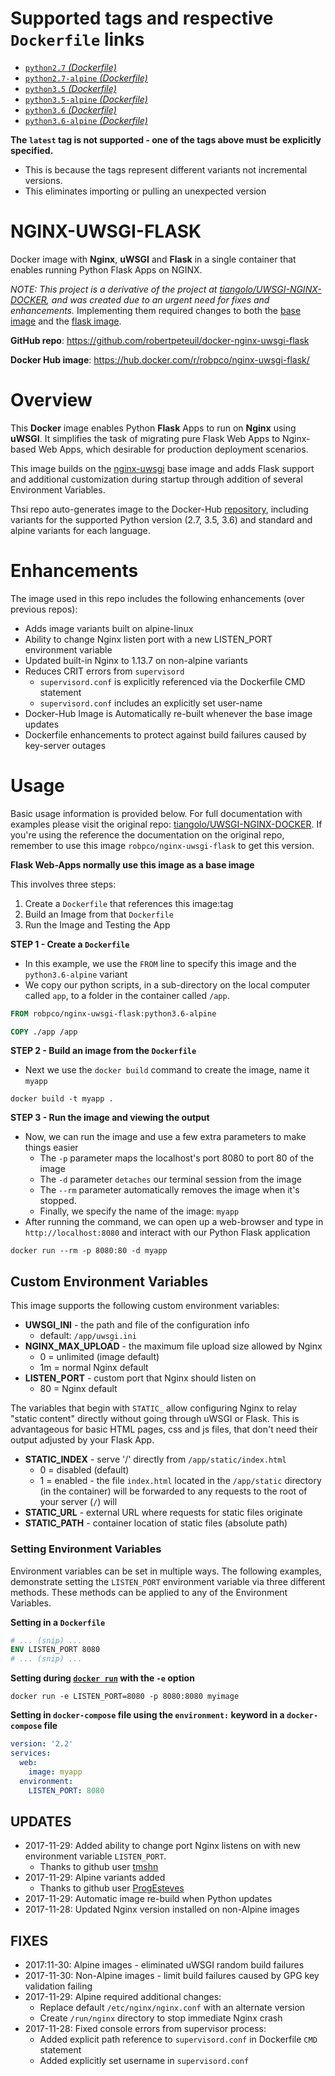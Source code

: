 # Supported tags and respective `Dockerfile` links

- [`python2.7` _(Dockerfile)_](https://github.com/robertpeteuil/docker-nginx-uwsgi-flask/blob/master/python2.7/Dockerfile)
- [`python2.7-alpine` _(Dockerfile)_](https://github.com/robertpeteuil/docker-nginx-uwsgi-flask/blob/master/python2.7-alpine/Dockerfile)
- [`python3.5` _(Dockerfile)_](https://github.com/robertpeteuil/docker-nginx-uwsgi-flask/blob/master/python3.5/Dockerfile)
- [`python3.5-alpine` _(Dockerfile)_](https://github.com/robertpeteuil/docker-nginx-uwsgi-flask/blob/master/python3.5-alpine/Dockerfile)
- [`python3.6` _(Dockerfile)_](https://github.com/robertpeteuil/docker-nginx-uwsgi-flask/blob/master/python3.6/Dockerfile)
- [`python3.6-alpine` _(Dockerfile)_](https://github.com/robertpeteuil/docker-nginx-uwsgi-flask/blob/master/python3.6-alpine/Dockerfile)


**The `latest` tag is not supported - one of the tags above must be explicitly specified.**
- This is because the tags represent different variants not incremental versions.
- This eliminates importing or pulling an unexpected version

# NGINX-UWSGI-FLASK

Docker image with **Nginx**, **uWSGI** and **Flask** in a single container that enables running Python Flask Apps on NGINX.

*NOTE: This project is a derivative of the project at [tiangolo/UWSGI-NGINX-DOCKER](https://github.com/tiangolo/uwsgi-nginx-flask-docker), and was created due to an urgent need for fixes and enhancements.*  Implementing them required changes to both the [base image](https://github.com/robertpeteuil/docker-nginx-uwsgi) and the [flask image](https://github.com/robertpeteuil/docker-nginx-uwsgi-flask).

**GitHub repo**: <https://github.com/robertpeteuil/docker-nginx-uwsgi-flask>

**Docker Hub image**: <https://hub.docker.com/r/robpco/nginx-uwsgi-flask/>

# Overview

This **Docker** image enables Python **Flask** Apps to run on **Nginx** using **uWSGI**.  It simplifies the task of migrating pure Flask Web Apps to Nginx-based Web Apps, which desirable for production deployment scenarios.

This image builds on the [nginx-uwsgi](https://hub.docker.com/r/robpco/nginx-uwsgi/) base image and adds Flask support and additional customization during startup through addition of several Environment Variables.

Thsi repo auto-generates image to the Docker-Hub [repository](https://hub.docker.com/r/robpco/nginx-uwsgi-flask/), including variants for the supported Python version (2.7, 3.5, 3.6) and standard and alpine variants for each language.

# Enhancements

The image used in this repo includes the following enhancements (over previous repos):
- Adds image variants built on alpine-linux
- Ability to change Nginx listen port with a new LISTEN_PORT environment variable
- Updated built-in Nginx to 1.13.7 on non-alpine variants
- Reduces CRIT errors from `supervisord`
  - `supervisord.conf` is explicitly referenced via the Dockerfile CMD statement
  - `supervisord.conf` includes an explicitly set user-name
- Docker-Hub Image is Automatically re-built whenever the base image updates
- Dockerfile enhancements to protect against build failures caused by key-server outages

# Usage

Basic usage information is provided below.  For full documentation with examples please visit the original repo: [tiangolo/UWSGI-NGINX-DOCKER](https://github.com/tiangolo/uwsgi-nginx-docker).  If you're using the reference the documentation on the original repo, remember to use this image `robpco/nginx-uwsgi-flask` to get this version.

**Flask Web-Apps normally use this image as a base image**

This involves three steps:
1. Create a `Dockerfile` that references this image:tag
2. Build an Image from that `Dockerfile`
3. Run the Image and Testing the App

**STEP 1 - Create a `Dockerfile`**
- In this example, we use the `FROM` line to specify this image and the `python3.6-alpine` variant
- We copy our python scripts, in a sub-directory on the local computer called `app`, to a folder in the container called `/app`.

```Dockerfile
FROM robpco/nginx-uwsgi-flask:python3.6-alpine

COPY ./app /app
```


**STEP 2 - Build an image from the `Dockerfile`**
- Next we use the `docker build` command to create the image, name it `myapp`
```
docker build -t myapp .
```


**STEP 3 - Run the image and viewing the output**
- Now, we can run the image and use a few extra parameters to make things easier
  - The `-p` parameter maps the localhost's port 8080 to port 80 of the image
  - The `-d` parameter `detaches` our terminal session from the image
  - The `--rm` parameter automatically removes the image when it's stopped.
  - Finally, we specify the name of the image: `myapp`
- After running the command, we can open up a web-browser and type in `http://localhost:8080` and interact with our Python Flask application

```
docker run --rm -p 8080:80 -d myapp
```


## Custom Environment Variables

This image supports the following custom environment variables:

- **UWSGI_INI** - the path and file of the configuration info
  - default: `/app/uwsgi.ini`
- **NGINX_MAX_UPLOAD** - the maximum file upload size allowed by Nginx
  - 0 = unlimited (image default)
  - 1m = normal Nginx default
- **LISTEN_PORT** - custom port that Nginx should listen on
  - 80 = Nginx default

The variables that begin with `STATIC_` allow configuring Nginx to relay "static content" directly without going through uWSGI or Flask.  This is advantageous for basic HTML pages, css and js files, that don't need their output adjusted by your Flask App.

- **STATIC_INDEX** - serve '/' directly from `/app/static/index.html`
  - 0 = disabled (default)
  - 1 = enabled - the file `index.html` located in the `/app/static` directory (in the container) will be forwarded to any requests to the root of your server (`/`) will
- **STATIC_URL** - external URL where requests for static files originate
- **STATIC_PATH** - container location of static files (absolute path)


### Setting Environment Variables

Environment variables can be set in multiple ways.  The following examples, demonstrate setting the `LISTEN_PORT` environment variable via three different methods.  These methods can be applied to any of the Environment Variables.

**Setting in a `Dockerfile`**

```dockerfile
# ... (snip) ...
ENV LISTEN_PORT 8080
# ... (snip) ...
```


**Setting during [`docker run`](https://docs.docker.com/engine/reference/commandline/run/#options) with the `-e` option**

```shell
docker run -e LISTEN_PORT=8080 -p 8080:8080 myimage
```


**Setting in `docker-compose` file using the `environment:` keyword in a `docker-compose` file**

```yml
version: '2.2'
services:
  web:
    image: myapp
  environment:
    LISTEN_PORT: 8080
```


## UPDATES
- 2017-11-29: Added ability to change port Nginx listens on with new environment variable `LISTEN_PORT`.
  - Thanks to github user [tmshn](https://github.com/tmshn)
- 2017-11-29: Alpine variants added
  - Thanks to github user [ProgEsteves](https://github.com/ProgEsteves)
- 2017-11-29: Automatic image re-build when Python updates
- 2017-11-28: Updated Nginx version installed on non-Alpine images


## FIXES
- 2017:11-30: Alpine images - eliminated uWSGI random build failures
- 2017-11-30: Non-Alpine images - limit build failures caused by GPG key validation failing
- 2017-11-29: Alpine required additional changes:
  - Replace default `/etc/nginx/nginx.conf` with an alternate version
  - Create `/run/nginx` directory to stop immediate Nginx crash
- 2017-11-28: Fixed console errors from supervisor process:
  - Added explicit path reference to `supervisord.conf` in Dockerfile `CMD` statement
  - Added explicitly set username in `supervisord.conf`
